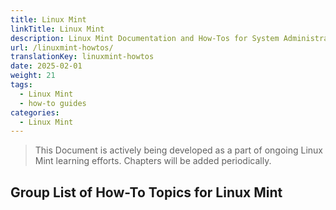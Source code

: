 ```yaml
---
title: Linux Mint
linkTitle: Linux Mint
description: Linux Mint Documentation and How-Tos for System Administrators and Developers alike.
url: /linuxmint-howtos/
translationKey: linuxmint-howtos
date: 2025-02-01
weight: 21
tags:
  - Linux Mint
  - how-to guides
categories:
  - Linux Mint
---
```


> This Document is actively being developed as a part of ongoing Linux Mint learning efforts. Chapters will be added periodically.

## Group List of How-To Topics for Linux Mint
